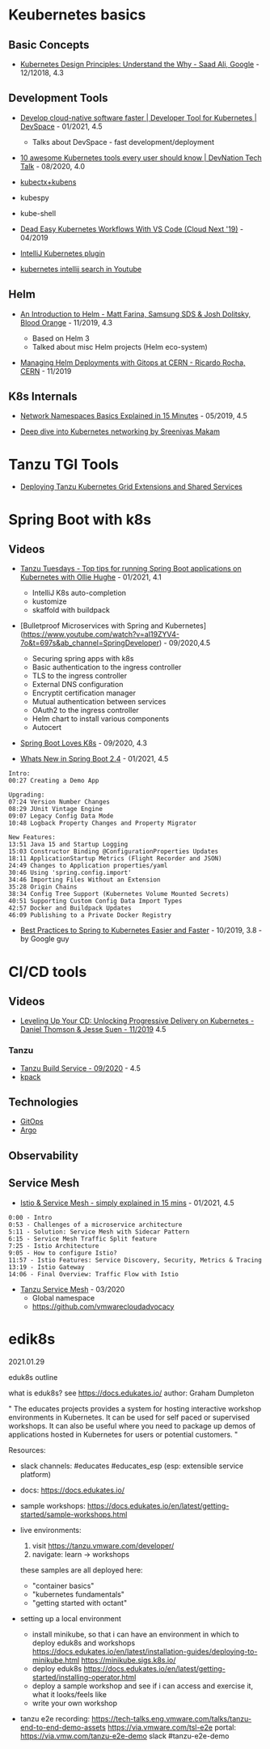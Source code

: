 

# Keubernetes basics

## Basic Concepts

- [Kubernetes Design Principles: Understand the Why - Saad Ali, Google](https://www.youtube.com/watch?v=ZuIQurh_kDk&ab_channel=CNCF%5BCloudNativeComputingFoundation%5D) - 12/12018, 4.3

## Development Tools

- [Develop cloud-native software faster | Developer Tool for Kubernetes | DevSpace](https://www.youtube.com/watch?v=kgfg8r6_zPk&ab_channel=TechWorldwithNana) - 01/2021, 4.5
  - Talks about DevSpace - fast development/deployment

- [10 awesome Kubernetes tools every user should know | DevNation Tech Talk](https://www.youtube.com/watch?v=5eIlfNGGuU8&ab_channel=RedHatDeveloper) - 08/2020, 4.0
- [kubectx+kubens](https://github.com/ahmetb/kubectx)
- kubespy
- kube-shell

- [Dead Easy Kubernetes Workflows With VS Code (Cloud Next '19)](https://www.youtube.com/watch?v=62GLbBDLiPE&ab_channel=GoogleCloudPlatform) - 04/2019

- [IntelliJ Kubernetes plugin](https://www.jetbrains.com/help/idea/kubernetes.html)

- [kubernetes intellij search in Youtube](https://www.youtube.com/results?search_query=kubernetes+intellij)


## Helm

- [An Introduction to Helm - Matt Farina, Samsung SDS & Josh Dolitsky, Blood Orange](https://www.youtube.com/watch?v=Zzwq9FmZdsU&ab_channel=CNCF%5BCloudNativeComputingFoundation%5D) - 11/2019, 4.3
  - Based on Helm 3
  - Talked about misc Helm projects (Helm eco-system)

- [Managing Helm Deployments with Gitops at CERN - Ricardo Rocha, CERN](https://www.youtube.com/watch?v=g9FQxzK9E_M&ab_channel=CNCF%5BCloudNativeComputingFoundation%5D) - 11/2019


## K8s Internals

- [Network Namespaces Basics Explained in 15 Minutes](https://www.youtube.com/watch?v=j_UUnlVC2Ss&ab_channel=KodeKloud) - 05/2019, 4.5

- [Deep dive into Kubernetes networking by Sreenivas Makam](https://www.youtube.com/watch?v=NUt9VVG_gac&ab_channel=CodeOpsTech)

# Tanzu TGI Tools

- [Deploying Tanzu Kubernetes Grid Extensions and Shared Services](https://docs.vmware.com/en/VMware-Tanzu-Kubernetes-Grid/1.2/vmware-tanzu-kubernetes-grid-12/GUID-extensions-index.html)

# Spring Boot with k8s

## Videos

- [Tanzu Tuesdays - Top tips for running Spring Boot applications on Kubernetes with Ollie Hughe](https://www.youtube.com/watch?v=R9mNUfvp8Dg&ab_channel=VMwareTanzu) - 01/2021, 4.1
  - IntelliJ K8s auto-completion
  - kustomize
  - skaffold with buildpack

- [Bulletproof Microservices with Spring and Kubernetes] (https://www.youtube.com/watch?v=aI19ZYV4-7o&t=697s&ab_channel=SpringDeveloper) - 09/2020,4.5
  - Securing spring apps with k8s
  - Basic authentication to the ingress controller
  - TLS to the ingress controller
  - External DNS configuration
  - Encryptit certification manager
  - Mutual authentication between services
  - OAuth2 to the ingress controller
  - Helm chart to install various components
  - Autocert

- [Spring Boot Loves K8s](https://www.youtube.com/watch?v=nPACI6-J9Jc&t=704s&ab_channel=SpringDeveloper) - 09/2020, 4.3

- [Whats New in Spring Boot 2.4](https://www.youtube.com/watch?v=lgyO9C9zdrg&ab_channel=SpringDeveloper) - 01/2021, 4.5

```
Intro:
00:27 Creating a Demo App

Upgrading:
07:24 Version Number Changes
08:29 JUnit Vintage Engine
09:07 Legacy Config Data Mode
10:48 Logback Property Changes and Property Migrator

New Features:
13:51 Java 15 and Startup Logging
15:03 Constructor Binding @ConfigurationProperties Updates
18:11 ApplicationStartup Metrics (Flight Recorder and JSON)
24:49 Changes to Application properties/yaml
30:46 Using 'spring.config.import'
34:46 Importing Files Without an Extension
35:28 Origin Chains
38:34 Config Tree Support (Kubernetes Volume Mounted Secrets)
40:51 Supporting Custom Config Data Import Types
42:57 Docker and Buildpack Updates
46:09 Publishing to a Private Docker Registry
```

- [Best Practices to Spring to Kubernetes Easier and Faster](https://www.youtube.com/watch?v=YTPUNesUIbI&t=3527s&ab_channel=SpringDeveloper) - 10/2019, 3.8 - by Google guy

# CI/CD tools

## Videos

- [Leveling Up Your CD: Unlocking Progressive Delivery on Kubernetes - Daniel Thomson & Jesse Suen - 11/2019](https://www.youtube.com/watch?v=Nv0PPwbIEkY&ab_channel=CNCF%5BCloudNativeComputingFoundation%5D) 4.5

### Tanzu

- [Tanzu Build Service - 09/2020](https://www.youtube.com/watch?v=IMmUjUjBzes&ab_channel=VMwareTanzu) - 4.5
- [kpack](https://tanzu.vmware.com/content/blog/introducing-kpack-a-kubernetes-native-container-build-service)

## Technologies

- [GitOps](https://www.gitops.tech/)
- [Argo](https://argoproj.github.io/projects/argo)

## Observability

## Service Mesh

- [Istio & Service Mesh - simply explained in 15 mins](https://www.youtube.com/watch?v=16fgzklcF7Y&ab_channel=TechWorldwithNana) - 01/2021, 4.5

```
0:00 - Intro
0:53 - Challenges of a microservice architecture
5:11 - Solution: Service Mesh with Sidecar Pattern
6:15 - Service Mesh Traffic Split feature
7:25 - Istio Architecture
9:05 - How to configure Istio?
11:57 - Istio Features: Service Discovery, Security, Metrics & Tracing
13:19 - Istio Gateway
14:06 - Final Overview: Traffic Flow with Istio
```

- [Tanzu Service Mesh](https://video.search.yahoo.com/yhs/search?fr=yhs-iba-syn&hsimp=yhs-syn&hspart=iba&p=tanzu+service+mesh#id=1&vid=2d23067a833e6376e504914235e63dd5&action=click) - 03/2020
  - Global namespace
  - https://github.com/vmwarecloudadvocacy

# edik8s


2021.01.29

eduk8s outline

what is eduk8s?
  see https://docs.edukates.io/
  author: Graham Dumpleton

" The educates projects provides a system for hosting interactive workshop environments in Kubernetes.
  It can be used for self paced or supervised workshops.
  It can also be useful where you need to package up demos of applications hosted in Kubernetes for users or potential customers. "

Resources:
- slack channels:
  #educates
  #educates_esp (esp: extensible service platform)

- docs: https://docs.edukates.io/
- sample workshops: https://docs.edukates.io/en/latest/getting-started/sample-workshops.html

- live environments:
  1. visit https://tanzu.vmware.com/developer/
  2. navigate: learn -> workshops

  these samples are all deployed here:
  - "container basics"
  - "kubernetes fundamentals"
  - "getting started with octant"

- setting up a local environment
  - install minikube, so that i can have an environment in which to deploy eduk8s and workshops
    https://docs.edukates.io/en/latest/installation-guides/deploying-to-minikube.html
    https://minikube.sigs.k8s.io/
  - deploy eduk8s
    https://docs.edukates.io/en/latest/getting-started/installing-operator.html
  - deploy a sample workshop and see if i can access and exercise it, what it looks/feels like
  - write your own workshop

- tanzu e2e
  recording: https://tech-talks.eng.vmware.com/talks/tanzu-end-to-end-demo-assets
  https://via.vmware.com/tsl-e2e
  portal: https://via.vmw.com/tanzu-e2e-demo
  slack #tanzu-e2e-demo
